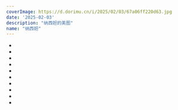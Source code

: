 ```yaml
---
coverImage: https://d.dorimu.cn/i/2025/02/03/67a06ff220d63.jpg
date: '2025-02-03'
description: "纳西妲的美图"
name: "纳西妲"
---
```

- [](https://d.dorimu.cn/i/2025/02/03/67a06ff220d63.jpg)
- [](https://i.dorimu.online/2025/02/03/67a070287c71d.jpg)
- [](https://i.dorimu.online/2025/02/03/67a070228aaae.jpg)
- [](https://d.dorimu.cn/i/2025/02/03/67a06ff267734.jpg)
- [](https://d.dorimu.cn/i/2025/02/03/67a06ff240dc4.jpg)
- [](https://i.dorimu.online/2025/02/03/67a07097cdc49.jpg)
- [](https://d.dorimu.cn/i/2025/02/03/67a06ff1c99cc.jpg)
- [](https://d.dorimu.cn/i/2025/02/03/67a06ff1acd7e.jpg)
- [](https://d.dorimu.cn/i/2025/02/03/67a06ff1a173d.jpg)
- [](https://d.dorimu.cn/i/2025/02/03/67a06ff2836e8.jpg)